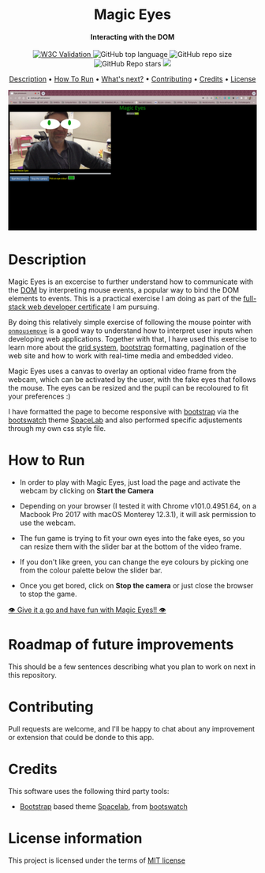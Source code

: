 <h1 align="center">
  Magic Eyes
  <br>
</h1>
<h4 align="center">Interacting with the DOM</h4>

<p align="center">
<a href="https://validator.nu/?doc=https://jlulloaa.github.io/eyes">
<img alt="W3C Validation" src="https://img.shields.io/w3c-validation/html?logo=w3c&style=plastic&targetUrl=https%3A%2F%2Fjlulloaa.github.io%2Feyes">
</a>
  <img alt="GitHub top language" src="https://img.shields.io/github/languages/top/jlulloaa/eyes?style=plastic">
  <img alt="GitHub repo size" src="https://img.shields.io/github/repo-size/jlulloaa/eyes?color=yellow&style=plastic">
  <img alt="GitHub Repo stars" src="https://img.shields.io/github/stars/jlulloaa/eyes?style=plastic">
  <a href="https://github.com/jlulloaa/eyes/blob/main/LICENSE" target="_blank"> <img src="https://img.shields.io/github/license/jlulloaa/eyes?style=plastic"></a>
</p>

<p align="center">
  <a href="#description">Description</a> •
  <a href="#how-to-run">How To Run</a> •
  <a href="#roadmap-of-future-improvements">What's next?</a> •
  <a href="#contributing">Contributing</a> •
  <a href="#credits">Credits</a> •
  <a href="#license-information">License</a>
</p>

<img alt="Screenshot" src="howto/screenshot.png">

# Description
Magic Eyes is an excercise to further understand how to communicate with the [DOM](https://developer.mozilla.org/en-US/docs/Web/API/Document_Object_Model) by interpreting mouse events, a popular way to bind the DOM elements to events. This is a practical exercise I am doing as part of the [full-stack web developer certificate](https://executive-ed.xpro.mit.edu/professional-certificate-coding) I am pursuing.

By doing this relatively simple exercise of following the mouse pointer with [`onmousemove`](https://developer.mozilla.org/en-US/docs/Web/API/GlobalEventHandlers/onmousemove) is a good way to understand how to interpret user inputs when developing web applications. Together with that, I have used this exercise to learn more about the [grid system](https://en.wikipedia.org/wiki/Holy_grail_(web_design)), [bootstrap](https://getbootstrap.com/) formatting, pagination of the web site and how to work with real-time media and embedded video.

Magic Eyes uses a canvas to overlay an optional video frame from the webcam, which can be activated by the user, with the fake eyes that follows the mouse. The eyes can be resized and the pupil can be recoloured to fit your preferences :)

I have formatted the page to become responsive with [bootstrap](https://getbootstrap.com/) via the [bootswatch](https://bootswatch.com) theme [SpaceLab](https://bootswatch.com/spacelab/) and also performed specific adjustements through my own css style file. 

# How to Run
* In order to play with Magic Eyes, just load the page and activate the webcam by clicking on **Start the Camera**

* Depending on your browser (I tested it with Chrome v101.0.4951.64, on a Macbook Pro 2017 with macOS Monterey 12.3.1), it will ask permission to use the webcam.

* The fun game is trying to fit your own eyes into the fake eyes, so you can resize them with the slider bar at the bottom of the video frame.

* If you don't like green, you can change the eye colours by picking one from the colour palette below the slider bar. 

* Once you get bored, click on **Stop the camera** or just close the browser to stop the game. 

<a href="https://jlulloaa.github.io/eyes"> :eye: Give it a go and have fun with Magic Eyes!! :eye: </a> 


# Roadmap of future improvements
This should be a few sentences describing what you plan to work on next in this repository. 

# Contributing
Pull requests are welcome, and I'll be happy to chat about any improvement or extension that could be donde to this app.

# Credits
This software uses the following third party tools:
* [Bootstrap](https://getbootstrap.com/) based theme [Spacelab](https://bootswatch.com/spacelab/), from [bootswatch](https://bootswatch.com)

# License information
This project is licensed under the terms of <a href="https://github.com/jlulloaa/eyes/blob/main/LICENSE" target="_blank"> MIT license </a>

